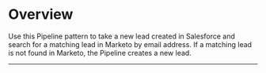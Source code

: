 # Overview

Use this Pipeline pattern to take a new lead created in Salesforce and search for a matching lead in Marketo by email address. If a matching lead is not found in Marketo, the Pipeline creates a new lead.





****



